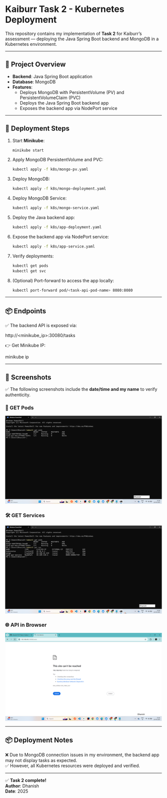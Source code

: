 # Kaiburr Task 2 - Kubernetes Deployment

This repository contains my implementation of **Task 2** for Kaiburr’s assessment — deploying the Java Spring Boot backend and MongoDB in a Kubernetes environment.

---

## 📁 Project Overview

- **Backend**: Java Spring Boot application  
- **Database**: MongoDB  
- **Features**:  
  - Deploys MongoDB with PersistentVolume (PV) and PersistentVolumeClaim (PVC)  
  - Deploys the Java Spring Boot backend app  
  - Exposes the backend app via NodePort service  

---

## 🚀 Deployment Steps

1. Start **Minikube**:

    ```bash
    minikube start
    ```

2. Apply MongoDB PersistentVolume and PVC:

    ```bash
    kubectl apply -f k8s/mongo-pv.yaml
    ```

3. Deploy MongoDB:

    ```bash
    kubectl apply -f k8s/mongo-deployment.yaml
    ```

4. Deploy MongoDB Service:

    ```bash
    kubectl apply -f k8s/mongo-service.yaml
    ```

5. Deploy the Java backend app:

    ```bash
    kubectl apply -f k8s/app-deployment.yaml
    ```

6. Expose the backend app via NodePort service:

    ```bash
    kubectl apply -f k8s/app-service.yaml
    ```

7. Verify deployments:

    ```bash
    kubectl get pods
    kubectl get svc
    ```

8. (Optional) Port-forward to access the app locally:

    ```bash
    kubectl port-forward pod/<task-api-pod-name> 8080:8080
    ```

---
## 📦 Endpoints

✅ The backend API is exposed via:

http://<minikube_ip>:30080/tasks

👉 Get Minikube IP:

minikube ip

---

## 📸 Screenshots

✅ The following screenshots include the **date/time and my name** to verify authenticity.

### 🔎 GET Pods
![GET pods](screenshots/get-pods.png)

### 🛠️ GET Services
![GET services](screenshots/get-services.png)

### 🌐 API in Browser
![API in browser](screenshots/api-browser.png)

---

## 📦 Deployment Notes

❌ Due to MongoDB connection issues in my environment, the backend app may not display tasks as expected.  
✅ However, all Kubernetes resources were deployed and verified.

---

✅ **Task 2 complete!**  
**Author**: Dhanish  
**Date**: 2025
